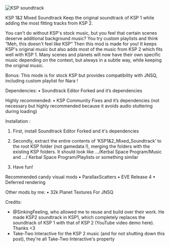 ![KSP soundtrack](https://github.com/user-attachments/assets/d5a38070-7a4f-4fbb-b0a1-ab6f71088c46)

KSP 1&2 Mixed Soundtrack
Keep the original soundtrack of KSP 1 while adding the most fitting tracks from KSP 2.

You can't do without KSP's stock music, but you feel that certain scenes deserve additional background music? You try custom playlists and think “Meh, this doesn't feel like KSP”
Then this mod is made for you! 
It keeps KSP's original music but also adds most of the music from KSP 2 which fits well with KSP 1. Many scenes and planets will now have their own specific music depending on the context, but always in a subtle way, while keeping the original music.   

Bonus: This mode is for stock KSP but provides compatibility with JNSQ, including custom playlist for Nara !
                                                  

Dependencies:
•	Soundtrack Editor Forked and it’s dependencies

Highly recommended: 
•	KSP Community Fixes and it’s dependencies (not necessary but highly recommended because it avoids audio stuttering during loading)
 
Installation :
1.	First, install Soundtrack Editor Forked and it's dependencies
2.	Secondly, extract the entire contents of ‘KSP1&2_Mixed_Soundtrack’ to the root KSP folder (not gamedata !), merging the folders with the existing KSP folders. It should look like …/Kerbal Space Program/Music and .../ Kerbal Space Program/Playlists or something similar

3.	Have fun!
 
 
Recommended candy visual mods
•	ParallaxScatters
•	EVE Release 4 
•	Deferred rendering  

Other mods by me:
•	32k Planet Textures For JNSQ

Credits:
 - @SinkingFeeling, who allowed me to reuse and build over their work. He made KSP2 soundtrack in KSP1, which completely replaces the soundtrack of KSP 1 with that of KSP 2 (YouTube video demo here). Thanks <3
- Take-Two Interactive for the KSP 2 music (and for not shutting down this post), they're all Take-Two Interactive's property
